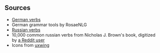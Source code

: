 ## Sources

- [German verbs](https://github.com/viorelsfetea/german-verbs-database/blob/master/output/verbs.csv)
- German grammar tools by RosaeNLG
- [Russian verbs](https://github.com/Badestrand/russian-dictionary)
- 10,000 common russian verbs from Nicholas J. Brown's book, digitized by [a Reddit user](https://www.reddit.com/r/russian/comments/289wba/10000_most_common_russian_words_in_spreadsheet/)
- Icons from [uxwing](https://uxwing.com)
